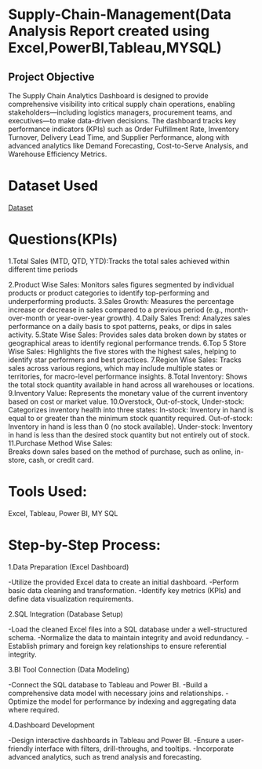 # Supply-Chain-Management(Data Analysis Report created using Excel,PowerBI,Tableau,MYSQL)
## Project Objective
The Supply Chain Analytics Dashboard is designed to provide comprehensive visibility into critical supply chain operations, enabling stakeholders—including logistics managers, procurement teams, and executives—to make data-driven decisions. The dashboard tracks key performance indicators (KPIs) such as Order Fulfillment Rate, Inventory Turnover, Delivery Lead Time, and Supplier Performance, along with advanced analytics like Demand Forecasting, Cost-to-Serve Analysis, and Warehouse Efficiency Metrics.
# Dataset Used
[Dataset](https://github.com/sandhyacherukuri8/Supply-Chain-Management/tree/master/Dataset)
# Questions(KPIs)
1.Total Sales (MTD, QTD, YTD):Tracks the total sales achieved within different time periods

2.Product Wise Sales: Monitors sales figures segmented by individual products or product categories to identify top-performing and underperforming products.
3.Sales Growth:
         Measures the percentage increase or decrease in sales compared to a previous period (e.g., month-over-month or year-over-year growth).
4.Daily Sales Trend:
          Analyzes sales performance on a daily basis to spot patterns, peaks, or dips in sales activity.
5.State Wise Sales:
         Provides sales data broken down by states or geographical areas to identify regional performance trends.
6.Top 5 Store Wise Sales:
         Highlights the five stores with the highest sales, helping to identify star performers and best practices.
7.Region Wise Sales:
        Tracks sales across various regions, which may include multiple states or territories, for macro-level performance insights.
8.Total Inventory:
       Shows the total stock quantity available in hand across all warehouses or locations.
9.Inventory Value:
        Represents the monetary value of the current inventory based on cost or market value.
10.Overstock, Out-of-stock, Under-stock: Categorizes inventory health into three states:
      In-stock: Inventory in hand is equal to or greater than the minimum stock quantity required.
      Out-of-stock: Inventory in hand is less than 0 (no stock available).
      Under-stock: Inventory in hand is less than the desired stock quantity but not entirely out of stock.
11.Purchase Method Wise Sales:   
    Breaks down sales based on the method of purchase, such as online, in-store, cash, or credit card.

# Tools Used:
Excel, Tableau, Power BI, MY SQL

# Step-by-Step Process:

1.Data Preparation (Excel Dashboard)

-Utilize the provided Excel data to create an initial dashboard.
-Perform basic data cleaning and transformation.
-Identify key metrics (KPIs) and define data visualization requirements.

2.SQL Integration (Database Setup)

-Load the cleaned Excel files into a SQL database under a well-structured schema.
-Normalize the data to maintain integrity and avoid redundancy.
-Establish primary and foreign key relationships to ensure referential integrity.

3.BI Tool Connection (Data Modeling)

-Connect the SQL database to Tableau and Power BI.
-Build a comprehensive data model with necessary joins and relationships.
-Optimize the model for performance by indexing and aggregating data where required.

4.Dashboard Development

-Design interactive dashboards in Tableau and Power BI.
-Ensure a user-friendly interface with filters, drill-throughs, and tooltips.
-Incorporate advanced analytics, such as trend analysis and forecasting.


